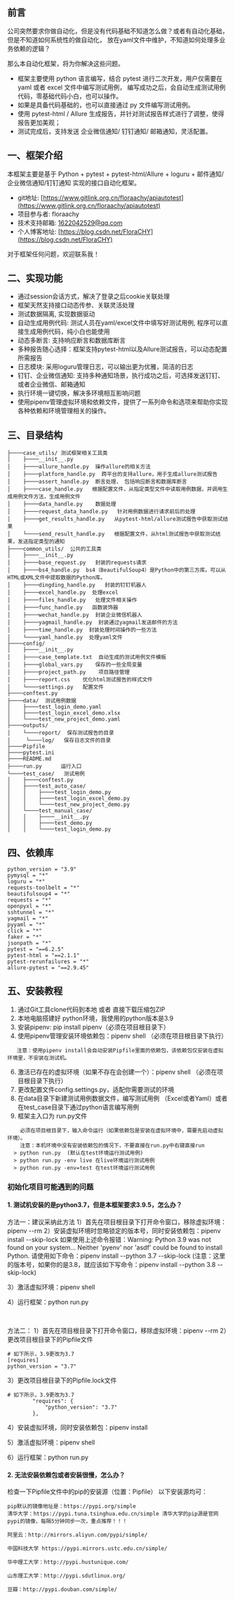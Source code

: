 ## 前言

  公司突然要求你做自动化，但是没有代码基础不知道怎么做？或者有自动化基础，但是不知道如何系统性的做自动化， 放在yaml文件中维护，不知道如何处理多业务依赖的逻辑？

  那么本自动化框架，将为你解决这些问题。
  - 框架主要使用 python 语言编写，结合 pytest 进行二次开发，用户仅需要在 yaml 或者 excel 文件中编写测试用例， 编写成功之后，会自动生成测试用例代码，零基础代码小白，也可以操作。 
  - 如果是具备代码基础的，也可以直接通过 py 文件编写测试用例。 
  - 使用 pytest-html / Allure 生成报告，并针对测试报告样式进行了调整，使得报告更加美观； 
  - 测试完成后，支持发送 企业微信通知/ 钉钉通知/ 邮箱通知，灵活配置。


## 一、框架介绍

本框架主要是基于 Python + pytest + pytest-html/Allure + loguru  + 邮件通知/企业微信通知/钉钉通知 实现的接口自动化框架。

* git地址: [https://www.gitlink.org.cn/floraachy/apiautotest](https://www.gitlink.org.cn/floraachy/apiautotest)
* 项目参与者: floraachy
* 技术支持邮箱: 1622042529@qq.com
* 个人博客地址:  [https://blog.csdn.net/FloraCHY](https://blog.csdn.net/FloraCHY)

对于框架任何问题，欢迎联系我！


## 二、实现功能

* 通过session会话方式，解决了登录之后cookie关联处理
* 框架天然支持接口动态传参、关联灵活处理
* 测试数据隔离, 实现数据驱动
* 自动生成用例代码: 测试人员在yaml/excel文件中填写好测试用例, 程序可以直接生成用例代码，纯小白也能使用
* 动态多断言: 支持响应断言和数据库断言
* 多种报告随心选择：框架支持pytest-html以及Allure测试报告，可以动态配置所需报告
* 日志模块: 采用loguru管理日志，可以输出更为优雅，简洁的日志
* 钉钉、企业微信通知: 支持多种通知场景，执行成功之后，可选择发送钉钉、或者企业微信、邮箱通知
* 执行环境一键切换，解决多环境相互影响问题
* 使用pipenv管理虚拟环境和依赖文件，提供了一系列命令和选项来帮助你实现各种依赖和环境管理相关的操作。


## 三、目录结构
```
├────case_utils/ 测试框架相关工具类
│    ├────__init__.py
│    ├────allure_handle.py  操作allure的相关方法
│    ├────platform_handle.py  跨平台的支持allure，用于生成allure测试报告
│    ├────assert_handle.py  断言处理， 包括响应断言和数据库断言
│    ├────case_handle.py   根据配置文件，从指定类型文件中读取用例数据，并调用生成用例文件方法，生成用例文件
│    ├────data_handle.py    数据处理
│    ├────request_data_handle.py   针对用例数据进行请求前后的处理
│    ├────get_results_handle.py   从pytest-html/allure测试报告中获取测试结果
│    └────send_result_handle.py   根据配置文件，从html测试报告中获取测试结果，发送指定类型的通知
├────common_utils/  公共的工具类
│    ├────__init__.py
│    ├────base_request.py   封装的requests请求
│    ├────bs4_handle.py  bs4（BeautifulSoup4）是Python中的第三方库。可以从HTML或XML文件中提取数据的Python库。
│    ├────dingding_handle.py   封装的钉钉机器人
│    ├────excel_handle.py  处理excel
│    ├────files_handle.py   处理文件相关操作
│    ├────func_handle.py   函数装饰器
│    ├────wechat_handle.py  封装企业微信机器人
│    ├────yagmail_handle.py  封装通过yagmail发送邮件的方法
│    ├────time_handle.py  封装处理时间操作的一些方法
│    └────yaml_handle.py  处理yaml文件
├────config/
│    ├────__init__.py
│    ├────case_template.txt  自动生成的测试用例文件模板
│    ├────global_vars.py    保存的一些全局变量
│    ├────project_path.py    项目路径管理
│    ├────report.css    优化html测试报告的样式文件
│    └────settings.py   配置文件
├────conftest.py
├────data/  测试用例数据
│    ├────test_login_demo.yaml
│    ├────test_login_excel_demo.xlsx
│    └────test_new_project_demo.yaml
├────outputs/
│    └────report/  保存测试报告的目录
│     └────log/   保存日志文件的目录
├────Pipfile
├────pytest.ini
├────README.md
├────run.py      运行入口  
└────test_case/   测试用例
│    ├────conftest.py
│    ├────test_auto_case/
│    │    ├────test_login_demo.py
│    │    ├────test_login_excel_demo.py
│    │    └────test_new_project_demo.py
│    └────test_manual_case/
│    │    ├────__init__.py
│    │    ├────test_demo.py
│    │    └────test_login_demo.py
 ```   

## 四、依赖库
```
python_version = "3.9"
pymysql = "*"
loguru = "*"
requests-toolbelt = "*"
beautifulsoup4 = "*"
requests = "*"
openpyxl = "*"
sshtunnel = "*"
yagmail = "*"
pyyaml = "*"
click = "*"
faker = "*"
jsonpath = "*"
pytest = "==6.2.5"
pytest-html = "==2.1.1"
pytest-rerunfailures = "*"
allure-pytest = "==2.9.45"
```


## 五、安装教程

1. 通过Git工具clone代码到本地 或者 直接下载压缩包ZIP
2. 本地电脑搭建好 python环境，我使用的python版本是3.9
3. 安装pipenv: pip install pipenv（必须在项目根目录下）
4. 使用pipenv管理安装环境依赖包：pipenv shell （必须在项目根目录下执行）
```
   注意：使用pipenv install会自动安装Pipfile里面的依赖包，该依赖包仅安装在虚拟环境里，不安装在测试机。
```
6. 激活已存在的虚拟环境（如果不存在会创建一个）：pipenv shell （必须在项目根目录下执行）
7. 更改配置文件config.settings.py，适配你需要测试的环境
8. 在data目录下新建测试用例数据文件，编写测试用例 （Excel或者Yaml）或者在test_case目录下通过python语言编写用例
9. 框架主入口为 run.py文件
```
	必须在项目根目录下，输入命令运行（如果依赖包是安装在虚拟环境中，需要先启动虚拟环境）。
    注意：本机环境中没有安装依赖包的情况下，不要直接在run.py中右键直接run
  > python run.py  (默认在test环境运行测试用例)
  > python run.py -env live 在live环境运行测试用例
  > python run.py -env=test 在test环境运行测试用例
```

### 初始化项目可能遇到的问题
#### 1. 测试机安装的是python3.7，但是本框架要求3.9.5，怎么办？
方法一：建议采纳此方法
1）首先在项目根目录下打开命令窗口，移除虚拟环境：pipenv --rm
2）安装虚拟环境时忽略锁定的版本号，同时安装依赖包：pipenv install --skip-lock
如果使用上述命令报错：Warning: Python 3.9 was not found on your system... Neither 'pyenv' nor 'asdf' could be found to install Python.
请使用如下命令：pipenv install --python 3.7 --skip-lock  (注意：这里的版本号，如果你的是3.8，就应该如下写命令：pipenv install --python 3.8 --skip-lock)

3）激活虚拟环境：pipenv shell

4）运行框架：python run.py

<br/>

方法二：
1）首先在项目根目录下打开命令窗口，移除虚拟环境：pipenv --rm
2）更改项目根目录下的Pipfile文件
```
# 如下所示，3.9更改为3.7
[requires]
python_version = "3.7"
```
3）更改项目根目录下的Pipfile.lock文件
```
# 如下所示，3.9更改为3.7
        "requires": {
            "python_version": "3.7"
        },
```
4）安装虚拟环境，同时安装依赖包：pipenv install

5）激活虚拟环境：pipenv shell

6）运行框架：python run.py

#### 2. 无法安装依赖包或者安装很慢，怎么办？
检查一下Pipfile文件中的pip的安装源（位置：Pipfile）
以下安装源均可：
```
pip默认的镜像地址是：https://pypi.org/simple
清华大学：https://pypi.tuna.tsinghua.edu.cn/simple 清华大学的pip源是官网pypi的镜像，每隔5分钟同步一次，重点推荐！！！

阿里云：http://mirrors.aliyun.com/pypi/simple/

中国科技大学 https://pypi.mirrors.ustc.edu.cn/simple/

华中理工大学：http://pypi.hustunique.com/

山东理工大学：http://pypi.sdutlinux.org/

豆瓣：http://pypi.douban.com/simple/
```